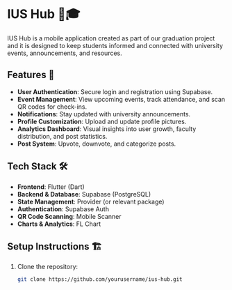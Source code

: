 # IUS Hub 📲🎓

IUS Hub is a mobile application created as part of our graduation project and it is designed to keep students informed and connected with university events, announcements, and resources.

## Features 🚀

- **User Authentication**: Secure login and registration using Supabase.
- **Event Management**: View upcoming events, track attendance, and scan QR codes for check-ins.
- **Notifications**: Stay updated with university announcements.
- **Profile Customization**: Upload and update profile pictures.
- **Analytics Dashboard**: Visual insights into user growth, faculty distribution, and post statistics.
- **Post System**: Upvote, downvote, and categorize posts.

## Tech Stack 🛠️

- **Frontend**: Flutter (Dart)
- **Backend & Database**: Supabase (PostgreSQL)
- **State Management**: Provider (or relevant package)
- **Authentication**: Supabase Auth
- **QR Code Scanning**: Mobile Scanner
- **Charts & Analytics**: FL Chart

## Setup Instructions 🏗️

1. Clone the repository:  
   ```sh
   git clone https://github.com/yourusername/ius-hub.git
